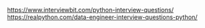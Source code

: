 https://www.interviewbit.com/python-interview-questions/
https://realpython.com/data-engineer-interview-questions-python/

